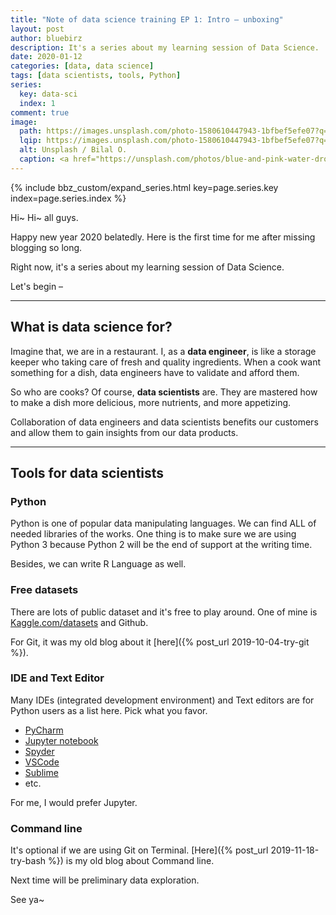 ```yaml
---
title: "Note of data science training EP 1: Intro – unboxing"
layout: post
author: bluebirz
description: It's a series about my learning session of Data Science.
date: 2020-01-12
categories: [data, data science]
tags: [data scientists, tools, Python]
series:
  key: data-sci
  index: 1
comment: true
image:
  path: https://images.unsplash.com/photo-1580610447943-1bfbef5efe07?q=80&w=2070&auto=format&fit=crop&ixlib=rb-4.0.3&ixid=M3wxMjA3fDB8MHxwaG90by1wYWdlfHx8fGVufDB8fHx8fA%3D%3D
  lqip: https://images.unsplash.com/photo-1580610447943-1bfbef5efe07?q=10&w=2070&auto=format&fit=crop&ixlib=rb-4.0.3&ixid=M3wxMjA3fDB8MHxwaG90by1wYWdlfHx8fGVufDB8fHx8fA%3D%3D
  alt: Unsplash / Bilal O.
  caption: <a href="https://unsplash.com/photos/blue-and-pink-water-droplets-ljXekphwr40">Unsplash / Bilal O.</a>
---
```


{% include bbz_custom/expand_series.html key=page.series.key index=page.series.index %}

Hi~ Hi~ all guys.

Happy new year 2020 belatedly. Here is the first time for me after missing blogging so long.

Right now, it's a series about my learning session of Data Science.

Let's begin –

---

## What is data science for?

Imagine that, we are in a restaurant. I, as a **data engineer**, is like a storage keeper who taking care of fresh and quality ingredients. When a cook want something for a dish, data engineers have to validate and afford them.

So who are cooks? Of course, **data scientists** are. They are mastered how to make a dish more delicious, more nutrients, and more appetizing.

Collaboration of data engineers and data scientists benefits our customers and allow them to gain insights from our data products.

---

## Tools for data scientists

### Python

Python is one of popular data manipulating languages. We can find ALL of needed libraries of the works. One thing is to make sure we are using Python 3 because Python 2 will be the end of support at the writing time.

Besides, we can write R Language as well.

### Free datasets

There are lots of public dataset and it's free to play around. One of mine is [Kaggle.com/datasets](https://www.kaggle.com/datasets) and Github.

For Git, it was my old blog about it [here]({% post_url 2019-10-04-try-git %}).

### IDE and Text Editor

Many IDEs (integrated development environment) and Text editors are for Python users as a list here. Pick what you favor.

- [PyCharm](https://www.jetbrains.com/pycharm/)
- [Jupyter notebook](https://jupyter.org/)
- [Spyder](https://www.spyder-ide.org/)
- [VSCode](https://code.visualstudio.com/)
- [Sublime](https://www.sublimetext.com/)
- etc.

For me, I would prefer Jupyter.

### Command line

It's optional if we are using Git on Terminal. [Here]({% post_url 2019-11-18-try-bash %}) is my old blog about Command line.

Next time will be preliminary data exploration.

See ya~
